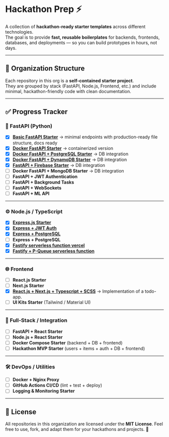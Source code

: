 # Hackathon Prep ⚡

A collection of **hackathon-ready starter templates** across different technologies.  
The goal is to provide **fast, reusable boilerplates** for backends, frontends, databases, and deployments — so you can build prototypes in hours, not days.  

---

## 📂 Organization Structure

Each repository in this org is a **self-contained starter project**.  
They are grouped by stack (FastAPI, Node.js, Frontend, etc.) and include minimal, hackathon-friendly code with clean documentation.  

---

## ✅ Progress Tracker

### 🐍 FastAPI (Python)
- [x] [**Basic FastAPI Starter**](https://github.com/hackathom-prep/Basic-FastAPI-Starter) → minimal endpoints with production-ready file structure, docs ready  
- [x] [**Docker FastAPI Starter**](https://github.com/hackathom-prep/docker-fastapi-starter) → containerized version  
- [x] [**Docker FastAPI + PostgreSQL Starter**](https://github.com/hackathom-prep/docker-fastapi-postgres) → DB integration
- [x] [**Docker FastAPI + DynamoDB Starter**](https://github.com/hackathom-prep/fastapi-dynamo-docker) → DB integration
- [x] [**FastAPI + Firebase Starter**](https://github.com/hackathom-prep/fastapi-firebase-template) → DB integration
- [ ] **Docker FastAPI + MongoDB Starter** → DB integration
- [ ] **FastAPI + JWT Authentication**  
- [ ] **FastAPI + Background Tasks**  
- [ ] **FastAPI + WebSockets**  
- [ ] **FastAPI + ML API**  

---

### ⚙️ Node.js / TypeScript
- [x] [**Express.js Starter**](https://github.com/hackathom-prep/express-demo-server)  
- [x] [**Express + JWT Auth**](https://github.com/hackathom-prep/expressBookReviews)
- [x] [**Express + PostgreSQL**](https://github.com/hackathom-prep/express-mongodb-task-manager-template)
- [ ] **Express + PostgreSQL**
- [x] [**Fastify serverless function vercel**](https://github.com/hackathom-prep/fastify-serverless-function)
- [x] [**Fastify + P-Queue serverless function**](https://github.com/hackathom-prep/fastify-pqueue-serverless-function)

---

### 🌐 Frontend
- [ ] **React.js Starter**  
- [ ] **Next.js Starter**
- [x] [**React.js + Next.js + Typescript + SCSS**](https://github.com/hackathom-prep/react-next-typescript-scss) → Implementation of a todo-app.
- [ ] **UI Kits Starter** (Tailwind / Material UI)  

---

### 🧩 Full-Stack / Integration
- [ ] **FastAPI + React Starter**  
- [ ] **Node.js + React Starter**  
- [ ] **Docker Compose Starter** (backend + DB + frontend)  
- [ ] **Hackathon MVP Starter** (users + items + auth + DB + frontend)  

---

### 🛠️ DevOps / Utilities
- [ ] **Docker + Nginx Proxy**  
- [ ] **GitHub Actions CI/CD** (lint + test + deploy)  
- [ ] **Logging & Monitoring Starter**  

---

## 📄 License

All repositories in this organization are licensed under the **MIT License**.
Feel free to use, fork, and adapt them for your hackathons and projects. 🚀
